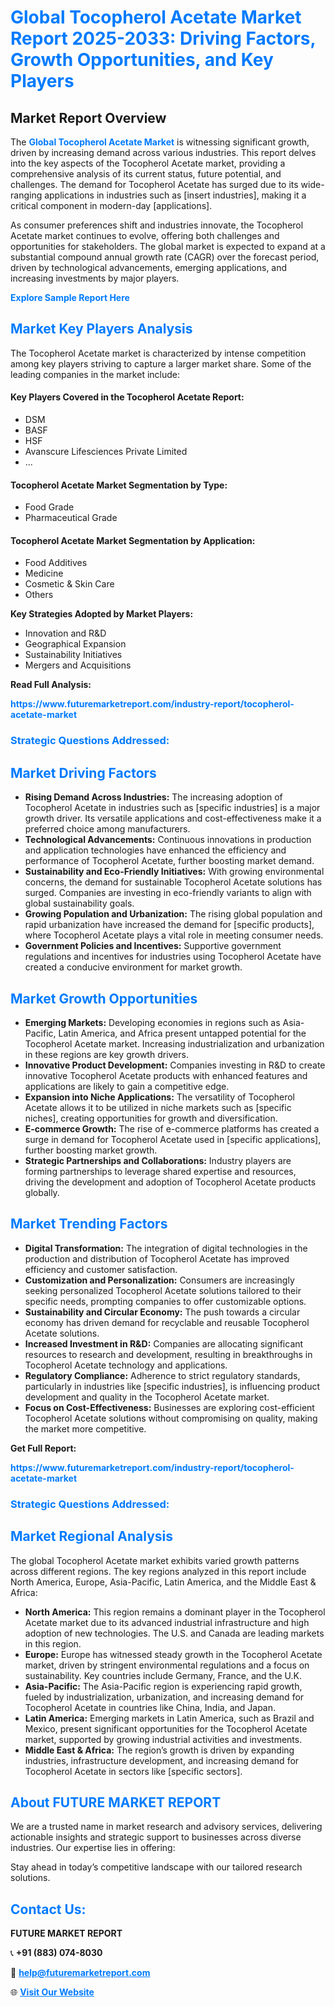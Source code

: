 <h1 style="color: #007BFF;">Global Tocopherol Acetate Market Report 2025-2033: Driving Factors, Growth Opportunities, and Key Players</h1>

<section id="overview">
<h2>Market Report Overview</h2>
<p>The <a href="https://www.futuremarketreport.com/industry-report/tocopherol-acetate-market" style="color: #007BFF; text-decoration: none;"><strong>Global Tocopherol Acetate Market</strong></a> is witnessing significant growth, driven by increasing demand across various industries. This report delves into the key aspects of the Tocopherol Acetate market, providing a comprehensive analysis of its current status, future potential, and challenges. The demand for Tocopherol Acetate has surged due to its wide-ranging applications in industries such as [insert industries], making it a critical component in modern-day [applications].</p>
<p>As consumer preferences shift and industries innovate, the Tocopherol Acetate market continues to evolve, offering both challenges and opportunities for stakeholders. The global market is expected to expand at a substantial compound annual growth rate (CAGR) over the forecast period, driven by technological advancements, emerging applications, and increasing investments by major players.</p>
</section>

<section id="overview">
<p><a href="https://www.futuremarketreport.com/request-sample/reportId=109661" style="color: #007BFF; text-decoration: none;"><strong>Explore Sample Report Here</strong></a></p>
</section>

<section id="key-players">
<h2 style="color: #007BFF;">Market Key Players Analysis</h2>
<p>The Tocopherol Acetate market is characterized by intense competition among key players striving to capture a larger market share. Some of the leading companies in the market include:</p>
<h4>Key Players Covered in the Tocopherol Acetate Report:</h4>
<ul><li>DSM</li><li>BASF</li><li>HSF</li><li>Avanscure Lifesciences Private Limited</li><li>...</li></ul>
<h4>Tocopherol Acetate Market Segmentation by Type:</h4>
<ul><li>Food Grade</li><li>Pharmaceutical Grade</li></ul>

<h4>Tocopherol Acetate Market Segmentation by Application:</h4>
<ul><li>Food Additives</li><li>Medicine</li><li>Cosmetic &amp; Skin Care</li><li>Others</li></ul>
<p><strong>Key Strategies Adopted by Market Players:</strong></p>
<ul>
<li>Innovation and R&D</li>
<li>Geographical Expansion</li>
<li>Sustainability Initiatives</li>
<li>Mergers and Acquisitions</li>
</ul>
</section>

<section>
<p><strong>Read Full Analysis: </strong></p><a href="https://www.futuremarketreport.com/industry-report/tocopherol-acetate-market" style="color: #007BFF; text-decoration: none;"><strong>https://www.futuremarketreport.com/industry-report/tocopherol-acetate-market</strong></a>
<h3 style="color: #007BFF;">Strategic Questions Addressed:</h3>
</section>

<section id="driving-factors">
<h2 style="color: #007BFF;">Market Driving Factors</h2>
<ul>
<li><strong>Rising Demand Across Industries:</strong> The increasing adoption of Tocopherol Acetate in industries such as [specific industries] is a major growth driver. Its versatile applications and cost-effectiveness make it a preferred choice among manufacturers.</li>
<li><strong>Technological Advancements:</strong> Continuous innovations in production and application technologies have enhanced the efficiency and performance of Tocopherol Acetate, further boosting market demand.</li>
<li><strong>Sustainability and Eco-Friendly Initiatives:</strong> With growing environmental concerns, the demand for sustainable Tocopherol Acetate solutions has surged. Companies are investing in eco-friendly variants to align with global sustainability goals.</li>
<li><strong>Growing Population and Urbanization:</strong> The rising global population and rapid urbanization have increased the demand for [specific products], where Tocopherol Acetate plays a vital role in meeting consumer needs.</li>
<li><strong>Government Policies and Incentives:</strong> Supportive government regulations and incentives for industries using Tocopherol Acetate have created a conducive environment for market growth.</li>
</ul>
</section>

<section id="growth-opportunities">
<h2 style="color: #007BFF;">Market Growth Opportunities</h2>
<ul>
<li><strong>Emerging Markets:</strong> Developing economies in regions such as Asia-Pacific, Latin America, and Africa present untapped potential for the Tocopherol Acetate market. Increasing industrialization and urbanization in these regions are key growth drivers.</li>
<li><strong>Innovative Product Development:</strong> Companies investing in R&D to create innovative Tocopherol Acetate products with enhanced features and applications are likely to gain a competitive edge.</li>
<li><strong>Expansion into Niche Applications:</strong> The versatility of Tocopherol Acetate allows it to be utilized in niche markets such as [specific niches], creating opportunities for growth and diversification.</li>
<li><strong>E-commerce Growth:</strong> The rise of e-commerce platforms has created a surge in demand for Tocopherol Acetate used in [specific applications], further boosting market growth.</li>
<li><strong>Strategic Partnerships and Collaborations:</strong> Industry players are forming partnerships to leverage shared expertise and resources, driving the development and adoption of Tocopherol Acetate products globally.</li>
</ul>
</section>

<section id="trending-factors">
<h2 style="color: #007BFF;">Market Trending Factors</h2>
<ul>
<li><strong>Digital Transformation:</strong> The integration of digital technologies in the production and distribution of Tocopherol Acetate has improved efficiency and customer satisfaction.</li>
<li><strong>Customization and Personalization:</strong> Consumers are increasingly seeking personalized Tocopherol Acetate solutions tailored to their specific needs, prompting companies to offer customizable options.</li>
<li><strong>Sustainability and Circular Economy:</strong> The push towards a circular economy has driven demand for recyclable and reusable Tocopherol Acetate solutions.</li>
<li><strong>Increased Investment in R&D:</strong> Companies are allocating significant resources to research and development, resulting in breakthroughs in Tocopherol Acetate technology and applications.</li>
<li><strong>Regulatory Compliance:</strong> Adherence to strict regulatory standards, particularly in industries like [specific industries], is influencing product development and quality in the Tocopherol Acetate market.</li>
<li><strong>Focus on Cost-Effectiveness:</strong> Businesses are exploring cost-efficient Tocopherol Acetate solutions without compromising on quality, making the market more competitive.</li>
</ul>
</section>

<section>
<p><strong>Get Full Report: </strong></p><a href="https://www.futuremarketreport.com/industry-report/tocopherol-acetate-market" style="color: #007BFF; text-decoration: none;"><strong>https://www.futuremarketreport.com/industry-report/tocopherol-acetate-market</strong></a>
<h3 style="color: #007BFF;">Strategic Questions Addressed:</h3>
</section>


<section id="regional-analysis">
<h2 style="color: #007BFF;">Market Regional Analysis</h2>
<p>The global Tocopherol Acetate market exhibits varied growth patterns across different regions. The key regions analyzed in this report include North America, Europe, Asia-Pacific, Latin America, and the Middle East & Africa:</p>
<ul>
<li><strong>North America:</strong> This region remains a dominant player in the Tocopherol Acetate market due to its advanced industrial infrastructure and high adoption of new technologies. The U.S. and Canada are leading markets in this region.</li>
<li><strong>Europe:</strong> Europe has witnessed steady growth in the Tocopherol Acetate market, driven by stringent environmental regulations and a focus on sustainability. Key countries include Germany, France, and the U.K.</li>
<li><strong>Asia-Pacific:</strong> The Asia-Pacific region is experiencing rapid growth, fueled by industrialization, urbanization, and increasing demand for Tocopherol Acetate in countries like China, India, and Japan.</li>
<li><strong>Latin America:</strong> Emerging markets in Latin America, such as Brazil and Mexico, present significant opportunities for the Tocopherol Acetate market, supported by growing industrial activities and investments.</li>
<li><strong>Middle East & Africa:</strong> The region’s growth is driven by expanding industries, infrastructure development, and increasing demand for Tocopherol Acetate in sectors like [specific sectors].</li>
</ul>
</section>

<footer>
<h2 style="color: #007BFF;">About FUTURE MARKET REPORT</h2>
<p>We are a trusted name in market research and advisory services, delivering actionable insights and strategic support to businesses across diverse industries. Our expertise lies in offering:</p>

<p>Stay ahead in today’s competitive landscape with our tailored research solutions.</p>

<h2 style="color: #007BFF;">Contact Us:</h2>
<p><strong>FUTURE MARKET REPORT</strong></p>
<p>📞 <strong>+91 (883) 074-8030</strong></p>
<p>📧 <strong><a href="mailto:help@futuremarketreport.com" style="color: #007BFF;">help@futuremarketreport.com</a></strong></p>
<p>🌐 <strong><a href="https://www.futuremarketreport.com/" style="color: #007BFF;">Visit Our Website</a></strong></p>
</footer>